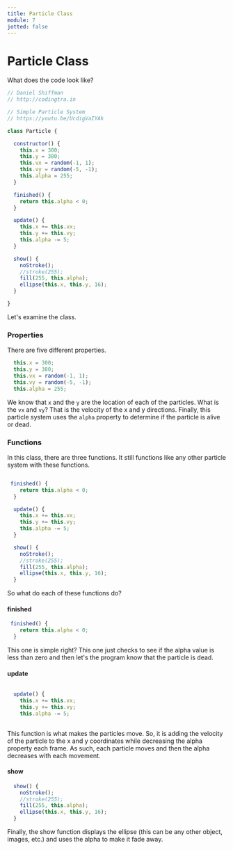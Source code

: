 ```yaml
---
title: Particle Class
module: 7
jotted: false
---
```



# Particle Class

What does the code look like?

```js
// Daniel Shiffman
// http://codingtra.in

// Simple Particle System
// https://youtu.be/UcdigVaIYAk

class Particle {

  constructor() {
    this.x = 300;
    this.y = 380;
    this.vx = random(-1, 1);
    this.vy = random(-5, -1);
    this.alpha = 255;
  }

  finished() {
    return this.alpha < 0;
  }

  update() {
    this.x += this.vx;
    this.y += this.vy;
    this.alpha -= 5;
  }

  show() {
    noStroke();
    //stroke(255);
    fill(255, this.alpha);
    ellipse(this.x, this.y, 16);
  }

}

```

Let's examine the class.

### Properties

There are five different properties.

```js
  this.x = 300;
  this.y = 380;
  this.vx = random(-1, 1);
  this.vy = random(-5, -1);
  this.alpha = 255;
```

We know that `x` and the `y` are the location of each of the particles.  What is the `vx` and `vy`?  That is the velocity of the x and y directions.  Finally, this particle system uses the `alpha` property to determine if the particle is alive or dead.

### Functions

In this class, there are three functions. It still functions like any other particle system with these functions. 

```js

 finished() {
    return this.alpha < 0;
  }

  update() {
    this.x += this.vx;
    this.y += this.vy;
    this.alpha -= 5;
  }

  show() {
    noStroke();
    //stroke(255);
    fill(255, this.alpha);
    ellipse(this.x, this.y, 16);
  }
```

So what do each of these functions do?

#### finished

```js
 finished() {
    return this.alpha < 0;
  }

```
This one is simple right?  This one just checks to see if the alpha value is less than zero and then let's the program know that the particle is dead.

#### update

```js

  update() {
    this.x += this.vx;
    this.y += this.vy;
    this.alpha -= 5;
  
```

This function is what makes the particles move.  So, it is adding the velocity of the particle to the x and y coordinates while decreasing the alpha property each frame.  As such, each particle moves and then the alpha decreases with each movement.

#### show

```js
  show() {
    noStroke();
    //stroke(255);
    fill(255, this.alpha);
    ellipse(this.x, this.y, 16);
  }
```

Finally, the show function displays the ellipse (this can be any other object, images, etc.) and uses the alpha to make it fade away. 